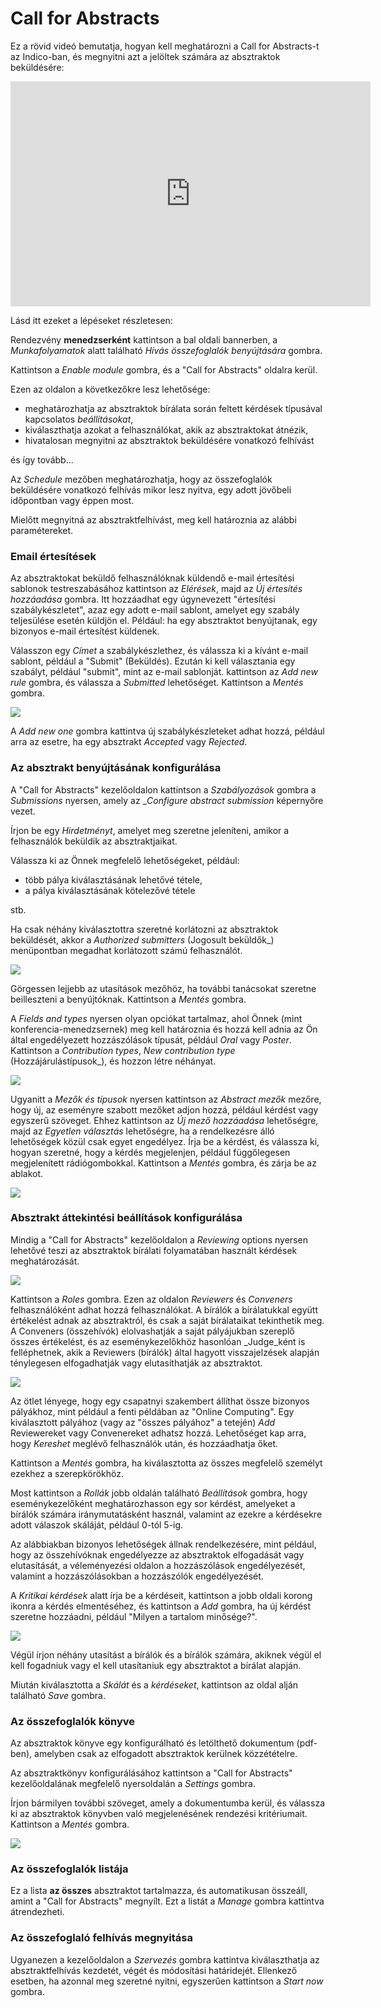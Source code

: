 # Call for Abstracts

Ez a rövid videó bemutatja, hogyan kell meghatározni a Call for Abstracts-t az Indico-ban, és megnyitni azt a jelöltek számára az absztraktok beküldésére:

<iframe width="576" height="360" frameborder="0" src="https://cds.cern.ch/video/2275338?showTitle=true" allowfullscreen></iframe>

Lásd itt ezeket a lépéseket részletesen:

Rendezvény **menedzserként** kattintson a bal oldali bannerben, a _Munkafolyamatok_ alatt található _Hívás összefoglalók benyújtására_ gombra.

Kattintson a _Enable module_ gombra, és a "Call for Abstracts" oldalra kerül.

Ezen az oldalon a következőkre lesz lehetősége:
- meghatározhatja az absztraktok bírálata során feltett kérdések típusával kapcsolatos _beállításokat_,
- kiválaszthatja azokat a felhasználókat, akik az absztraktokat átnézik,
- hivatalosan megnyitni az absztraktok beküldésére vonatkozó felhívást

és így tovább...

Az _Schedule_ mezőben meghatározhatja, hogy az összefoglalók beküldésére vonatkozó felhívás mikor lesz nyitva, egy adott jövőbeli időpontban vagy éppen most.

Mielőtt megnyitná az absztraktfelhívást, meg kell határoznia az alábbi paramétereket.

### Email értesítések

Az absztraktokat beküldő felhasználóknak küldendő e-mail értesítési sablonok testreszabásához kattintson az _Elérések_, majd az _Új értesítés hozzáadása_ gombra. Itt hozzáadhat egy úgynevezett "értesítési szabálykészletet", azaz egy adott e-mail sablont, amelyet egy szabály teljesülése esetén küldjön el. Például: ha egy absztraktot benyújtanak, egy bizonyos e-mail értesítést küldenek.

Válasszon egy _Címet_ a szabálykészlethez, és válassza ki a kívánt e-mail sablont, például a "Submit" (Beküldés). Ezután ki kell választania egy szabályt, például "submit", mint az e-mail sablonját. kattintson az _Add new rule_ gombra, és válassza a _Submitted_ lehetőséget. Kattintson a _Mentés_ gombra.

![](../assets/conference_abstract_def.png)

A _Add new one_ gombra kattintva új szabálykészleteket adhat hozzá, például arra az esetre, ha egy absztrakt _Accepted_ vagy _Rejected_.

### Az absztrakt benyújtásának konfigurálása

A "Call for Abstracts" kezelőoldalon kattintson a _Szabályozások_ gombra a _Submissions_ nyersen, amely az __Configure abstract submission_ képernyőre vezet.

Írjon be egy _Hirdetményt_, amelyet meg szeretne jeleníteni, amikor a felhasználók beküldik az absztraktjaikat.

Válassza ki az Önnek megfelelő lehetőségeket, például:
- több pálya kiválasztásának lehetővé tétele,
- a pálya kiválasztásának kötelezővé tétele

stb.

Ha csak néhány kiválasztottra szeretné korlátozni az absztraktok beküldését, akkor a _Authorized submitters_ (Jogosult beküldők_) menüpontban megadhat korlátozott számú felhasználót.

![](../assets/conference_abstract_submit_config.png)

Görgessen lejjebb az utasítások mezőhöz, ha további tanácsokat szeretne beilleszteni a benyújtóknak. Kattintson a _Mentés_ gombra.

A _Fields and types_ nyersen olyan opciókat tartalmaz, ahol Önnek (mint konferencia-menedzsernek) meg kell határoznia és hozzá kell adnia az Ön által engedélyezett hozzászólások típusát, például _Oral_ vagy _Poster_.
Kattintson a _Contribution types_, _New contribution type_ (Hozzájárulástípusok_), és hozzon létre néhányat.

![](../assets/conference_abstract_type.png)

Ugyanitt a _Mezők és típusok_ nyersen kattintson az _Abstract mezők_ mezőre, hogy új, az eseményre szabott mezőket adjon hozzá, például kérdést vagy egyszerű szöveget. Ehhez kattintson az _Új mező hozzáadása_ lehetőségre, majd az _Egyetlen választás_ lehetőségre, ha a rendelkezésre álló lehetőségek közül csak egyet engedélyez. Írja be a kérdést, és válassza ki, hogyan szeretné, hogy a kérdés megjelenjen, például függőlegesen megjelenített rádiógombokkal. Kattintson a _Mentés_ gombra, és zárja be az ablakot.

![](../assets/conference_abstract_custom.png)

### Absztrakt áttekintési beállítások konfigurálása

Mindig a "Call for Abstracts" kezelőoldalon a _Reviewing_ options nyersen lehetővé teszi az absztraktok bírálati folyamatában használt kérdések meghatározását.

![](../assets/conference_review_def.png)

Kattintson a _Roles_ gombra. Ezen az oldalon _Reviewers_ és _Conveners_ felhasználóként adhat hozzá felhasználókat. A bírálók a bírálatukkal együtt értékelést adnak az absztraktról, és csak a saját bírálataikat tekinthetik meg.
A Conveners (összehívók) elolvashatják a saját pályájukban szereplő összes értékelést, és az eseménykezelőkhöz hasonlóan _Judge_ként is felléphetnek, akik a Reviewers (bírálók) által hagyott visszajelzések alapján ténylegesen elfogadhatják vagy elutasíthatják az absztraktot.

![](../assets/conference_reviewers.png)

Az ötlet lényege, hogy egy csapatnyi szakembert állíthat össze bizonyos pályákhoz, mint például a fenti példában az "Online Computing".
Egy kiválasztott pályához (vagy az "összes pályához" a tetején) _Add_ Reviewereket vagy Convenereket adhatsz hozzá. Lehetőséget kap arra, hogy _Kereshet_ meglévő felhasználók után, és hozzáadhatja őket.

Kattintson a _Mentés_ gombra, ha kiválasztotta az összes megfelelő személyt ezekhez a szerepkörökhöz.

Most kattintson a _Rollák_ jobb oldalán található _Beállítások_ gombra, hogy eseménykezelőként meghatározhasson egy sor kérdést, amelyeket a bírálók számára iránymutatásként használ, valamint az ezekre a kérdésekre adott válaszok skáláját, például 0-tól 5-ig.

Az alábbiakban bizonyos lehetőségek állnak rendelkezésére, mint például, hogy az összehívóknak engedélyezze az absztraktok elfogadását vagy elutasítását, a véleményezési oldalon a hozzászólások engedélyezését, valamint a hozzászólásokban a hozzászólók engedélyezését.

A _Kritikai kérdések_ alatt írja be a kérdéseit, kattintson a jobb oldali korong ikonra a kérdés elmentéséhez, és kattintson a _Add_ gombra, ha új kérdést szeretne hozzáadni, például "Milyen a tartalom minősége?".

![](../assets/conference_review_instructions.png)

Végül írjon néhány utasítást a bírálók és a bírálók számára, akiknek végül el kell fogadniuk vagy el kell utasítaniuk egy absztraktot a bírálat alapján.

Miután kiválasztotta a _Skálát_ és a _kérdéseket_, kattintson az oldal alján található _Save_ gombra.

### Az összefoglalók könyve

Az absztraktok könyve egy konfigurálható és letölthető dokumentum (pdf-ben), amelyben csak az elfogadott absztraktok kerülnek közzétételre.

Az absztraktkönyv konfigurálásához kattintson a "Call for Abstracts" kezelőoldalának megfelelő nyersoldalán a _Settings_ gombra.

Írjon bármilyen további szöveget, amely a dokumentumba kerül, és válassza ki az absztraktok könyvben való megjelenésének rendezési kritériumait.  Kattintson a _Mentés_ gombra.

![](../assets/conference_abstracts_book_list.png)

### Az összefoglalók listája

Ez a lista **az összes** absztraktot tartalmazza, és automatikusan összeáll, amint a "Call for Abstracts" megnyílt.
Ezt a listát a _Manage_ gombra kattintva átrendezheti.

### Az összefoglaló felhívás megnyitása

Ugyanezen a kezelőoldalon a _Szervezés_ gombra kattintva kiválaszthatja az absztraktfelhívás kezdetét, végét és módosítási határidejét. Ellenkező esetben, ha azonnal meg szeretné nyitni, egyszerűen kattintson a _Start now_ gombra.
